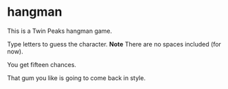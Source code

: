 # hangman

This is a Twin Peaks hangman game.

Type letters to guess the character. 
**Note**
There are no spaces included (for now).

You get fifteen chances. 

That gum you like is going to come back in style. 
